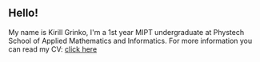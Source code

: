 ## Hello!

My name is Kirill Grinko, I'm a 1st year MIPT undergraduate at Phystech School of Applied Mathematics and Informatics. For more information you can read my CV: [click here](CV_Kirill_Grinko.pdf)
